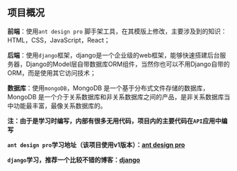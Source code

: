 ## 项目概况

**前端**：使用`ant design pro` 脚手架工具，在其模版上修改，主要涉及到的知识：HTML，CSS，JavaScript，React；<br>

**后端**：使用`django`框架，django是一个企业级的web框架，能够快速搭建后台服务器，Django的Model层自带数据库ORM组件，当然你也可以不用Django自带的ORM，而是使用其它访问技术；<br>

**数据库**：使用`mongoDB`，MongoDB 是一个基于分布式文件存储的数据库，MongoDB 是一个介于关系数据库和非关系数据库之间的产品，是非关系数据库当中功能最丰富，最像关系数据库的。<br>


**注：由于是学习时编写，内部有很多无用代码，项目内的主要代码在```API```应用中编写**

**`ant design pro`学习地址（该项目使用v1版本）：[ant design pro](https://v1.pro.ant.design/docs/getting-started-cn)**

**`django`学习，推荐一个比较不错的博客：[django](http://www.liujiangblog.com/course/django/2)**
